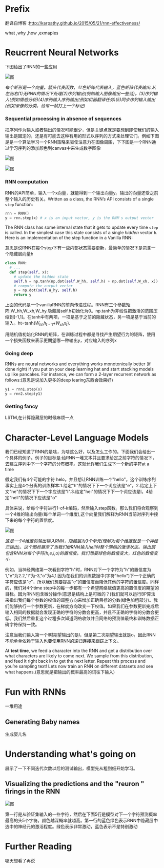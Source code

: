 # Prefix

翻译自博客 :http://karpathy.github.io/2015/05/21/rnn-effectiveness/

what ,why ,how ,exmaples

# Reucrrent Neural Networks

下图给出了RNN的一些应用

![图](diags.jpeg)

*每个矩形是一个向量，箭头代表函数，红色矩阵代表输入，蓝色矩阵代表输出.从左到右(1)无RNN的情况下处理(2)序列输出(例如输入图像输出一些话)。(3)序列输入(例如情感分析)(4)序列输入序列输出(例如机器翻译任务)(5)同步序列输入输出(例如录像的分类，给每一帧打上一个标记)*



### Sequential processing in absence of sequences

把序列作为输入或者输出的情况可能很少，但是关键点就是要想到即使我们的输入输出是固定的，还是有可能去这种有用的形式以序列的方式来处理它们。例如下图是是一个算法学习一个RNN策略来驱使注意力在图像周围，下下图是一个RNN通过学习序列的添加颜色到canvas中来生成数字图像

![图](house_read.gif)



![图](house_generate.gif)

### RNN computation

RNN的API简单，输入一个x向量，就能得到一个输出向量y。输出的向量还受之前整个输入的历史有关。Written as a class, the RNN’s API consists of a single `step` function:

```python
rnn = RNN()
y = rnn.step(x) # x is an input vector, y is the RNN's output vector
```

The RNN class has some internal state that it gets to update every time `step` is called. In the simplest case this state consists of a single *hidden* vector `h`. Here is an implementation of the step function in a Vanilla RNN:

意思是说RNN在每个step下有一些内部状态需要更新，最简单的情况下是包含一个隐藏层向量h

```python
class RNN:
  # ...
  def step(self, x):
    # update the hidden state
    self.h = np.tanh(np.dot(self.W_hh, self.h) + np.dot(self.W_xh, x))
    # compute the output vector
    y = np.dot(self.W_hy, self.h)
    return y
```

上面的代码是一个vaniliaRNN的前向传递过程。RNN有三个参数矩阵:W_hh,W_xh,W_hy.隐藏层self.h初始化为0。np.tanh为非线性把激活的范围压缩到[-1,1]。在tanh中有两项，一项是基于之前的隐藏状态，另一项是基于当前的输入。ht=tanh($W_{hh}$$h_{t−1}$+$W_{xh}$$x_t$).

用随机值初始化RNN的矩阵，在训练过程中都是寻找产生期望行为的矩阵，使用一个损失函数来表示更期望哪一种输出y，对应输入的序列x

### Going deep 

RNNs are neural networks and everything works monotonically better (if done right) if you put on your deep learning hat and start stacking models up like pancakes. For instance, we can form a 2-layer recurrent network as follows:(意思是说加入更多的deep learing东西会效果好)

```python
y1 = rnn1.step(x)
y = rnn2.step(y1)
```

### Getting fancy

LSTM,在计算隐藏层的时候麻烦一点



# Character-Level Language Models

我们已经知道了RNN的是啥，为啥这么好，以及怎么工作的。下面我们会给出一个具体的例子。例子的目标是:给RNN一堆文本并且要求给定之前字符的情况下，去建立序列中下一个字符的分布概率。这就允许我们生成下一个新的字符at a time

假定我们有4个可能的字符 helo，并且想让RNN训练一个"hello"。这个训练序列事实上是4个分离的训练样本:1.给定"h"的情况下下一个词应该是"e"。2.给定上下文"he"的情况下下一个字应该是"I".3.给定"hel"的情况下下一个词应该是l。4给定"hell"的情况下应该是"o"

具体来说，给每个字符进行1-of-k编码，然后输入step函数。那么我们将会观察到一个4维的输出向量(每个单词一个维度),这个向量我们解释为RNN当前对序列中接下来的每个字符的置信度。

![图](charseq.jpeg)

*这是一个4维度的输出输入RNN，隐藏层为3个单元(理解为每个维度就是一个神经元输出)。这个图标展示了当我们给RNN输入hell时整个网络的激活状态。输出层包含RNN对每个字符(h,e,l,o)的置信度。我们想要绿色的数值变大，红色的数值变小*

例如，当神经网络第一次看到字符"h"时，RNN对下一个字符为"h"的置信度为1,"e"为2.2,"l"为-3,"o"为4,1.因为在我们的训练数据中(字符"hello")下一个正确的字符应该是"e"，所以我们想要提高"e"的置信度而降低其他的字符的置信度。同样的，我们对4个time step中的每一步都有一个希望网络赋值更高的置信度的期望的目标。因为RNN包含微分操作(意思是结构上是可微的？)我们就可以运行BP算法来指出我们每个参数的权值的调整方向来增加正确目标的分数(绿色加粗部分)。我们能够执行一个参数更新，在梯度方向改变一下权值。如果我们在参数更新完成后输入相同的数据就会发现正确的字符的分数会更高，并且不正确的字符的分数会更低。我们然后重复这个过程多次知道网络收敛并且网络的预测值最终和训练数据正确字符保持一致。

注意当我们输入第一个l时期望输出的是l，但是第二次期望输出就是o。因此RNN不能单单依赖于输入也要使用RNN的递归连接来跟踪上下文。

At **test time**, we feed a character into the RNN and get a distribution over what characters are likely to come next. We sample from this distribution, and feed it right back in to get the next letter. Repeat this process and you’re sampling text! Lets now train an RNN on different datasets and see what happens.(意思就是把输出的概率最高的词往下输入)

# Fun with RNNs

一堆用途

## 

## Generating Baby names

生成婴儿名

# Understanding what's going on 

展示了一下不同迭代次数以后的测试输出，模型先从粗到细开始学习。

## Visualizing the predictions and the "reuron " firings in the RNN

![图](under1.jpeg)

第一行是从验证集输入的一些字符，然后在下面5行是模型对下一个字符预测概率最高的头5个字符。颜色越深概率就越高。第一行的蓝色绿色表示RNN中隐藏层中选中的神经元的激活程度。绿色表示非常激动，蓝色表示不是特别激动

# Further Reading

哪天想看了再说





